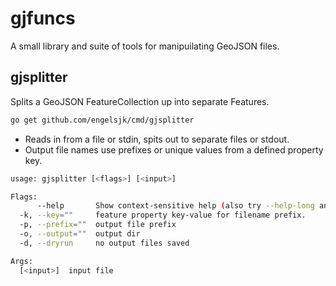 # gjfuncs

A small library and suite of tools for manipuilating GeoJSON files.

## gjsplitter

Splits a GeoJSON FeatureCollection up into separate Features.

```bash
go get github.com/engelsjk/cmd/gjsplitter
```

* Reads in from a file or stdin, spits out to separate files or stdout.
* Output file names use prefixes or unique values from a defined property key.

```bash
usage: gjsplitter [<flags>] [<input>]

Flags:
      --help       Show context-sensitive help (also try --help-long and --help-man).
  -k, --key=""     feature property key-value for filename prefix.
  -p, --prefix=""  output file prefix
  -o, --output=""  output dir
  -d, --dryrun     no output files saved

Args:
  [<input>]  input file
```  
 


